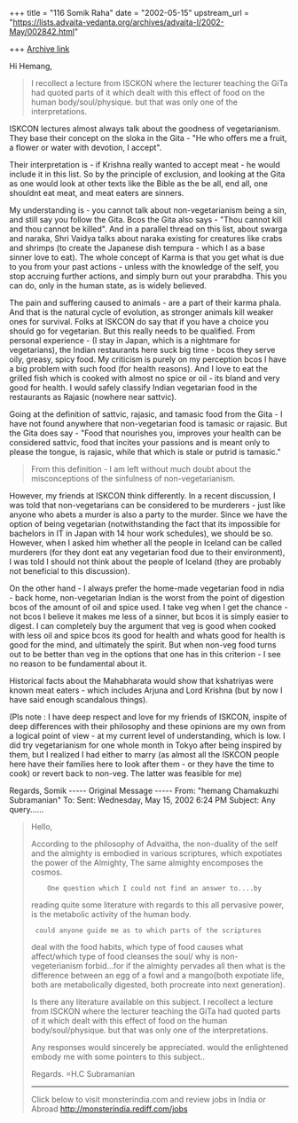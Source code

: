 +++
title = "116 Somik Raha"
date = "2002-05-15"
upstream_url = "https://lists.advaita-vedanta.org/archives/advaita-l/2002-May/002842.html"

+++
[Archive link](https://lists.advaita-vedanta.org/archives/advaita-l/2002-May/002842.html)

Hi Hemang,
> I recollect
> a lecture from  ISCKON where the lecturer teaching the GiTa had
> quoted parts of it which dealt with this effect of food on the
> human body/soul/physique. but that was only one of the
> interpretations.

ISKCON lectures almost always talk about the goodness of vegetarianism. They
base their concept on the sloka in the Gita - "He who offers me a fruit, a
flower or water with devotion, I accept".

Their interpretation is - if Krishna really wanted to accept meat - he would
include it in this list. So by the principle of exclusion, and looking at
the Gita as one would look at other texts like the Bible as the be all, end
all, one shouldnt eat meat, and meat eaters are sinners.

My understanding is - you cannot talk about non-vegetarianism being a sin,
and still say you follow the Gita. Bcos the Gita also says - "Thou cannot
kill and thou cannot be killed". And in a parallel thread on this list,
about swarga and naraka, Shri Vaidya talks about naraka existing for
creatures like crabs and shrimps (to create the Japanese dish tempura -
which I as a base sinner love to eat). The whole concept of Karma is that
you get what is due to you from your past actions - unless with the
knowledge of the self, you stop accruing further actions, and simply burn
out your prarabdha. This you can do, only in the human state, as is widely
believed.

The pain and suffering caused to animals - are a part of their karma phala.
And that is the natural cycle of evolution, as stronger animals kill weaker
ones for survival. Folks at ISKCON do say that if you have a choice you
should go for vegetarian. But this really needs to be qualified. From
personal experience - (I stay in Japan, which is a nightmare for
vegetarians), the Indian restaurants here suck big time - bcos they serve
oily, greasy, spicy food. My criticism is purely on my perception bcos I
have a big problem with such food (for health reasons). And I love to eat
the grilled fish which is cooked with almost no spice or oil  - its bland
and very good for health. I would safely classify Indian vegetarian food in
the restaurants as Rajasic (nowhere near sattvic).

Going at the definition of sattvic, rajasic, and tamasic food from the
Gita - I have not found anywhere that non-vegetarian food is tamasic or
rajasic. But the Gita does say - "Food that nourishes you, improves your
health can be considered sattvic, food that incites your passions and is
meant only to please the tongue, is rajasic, while that which is stale or
putrid is tamasic."

>From this definition - I am left without much doubt about the misconceptions
of the sinfulness of non-vegetarianism.

However, my friends at ISKCON think differently. In a recent discussion, I
was told that non-vegetarians can be considered to be murderers - just like
anyone who abets a murder is also a party to the murder. Since we have the
option of being vegetarian (notwithstanding the fact that its impossible for
bachelors in IT in Japan with 14 hour work schedules), we should be so.
However, when I asked him whether all the people in Iceland can be called
murderers (for they dont eat any vegetarian food due to their environment),
I was told I should not think about the people of Iceland (they are probably
not beneficial to this discussion).

On the other hand - I always prefer the home-made vegetarian food in
ndia  - back home, non-vegetarian Indian is the worst from the point of
digestion bcos of the amount of oil and spice used. I take veg when I get
the chance - not bcos I believe it makes me less of a sinner, but bcos it is
simply easier to digest. I can completely buy the argument that veg is good
when cooked with less oil and spice bcos its good for health and whats good
for health is good for the mind, and ultimately the spirit. But when non-veg
food turns out to be better than veg in the options that one has in this
criterion - I see no reason to be fundamental about it.

Historical facts about the Mahabharata would show that kshatriyas were known
meat eaters - which includes Arjuna and Lord Krishna (but by now I have said
enough scandalous things).

(Pls note : I have deep respect and love for my friends of ISKCON, inspite
of deep differences with their philosophy and these opinions are my own from
a logical point of view - at my current level of understanding, which is
low. I did try vegetarianism for one whole month in Tokyo after being
inspired by them, but I realized I had either to marry (as almost all the
ISKCON people here have their families here to look after them - or they
have the time to cook) or revert back to non-veg. The latter was feasible
for me)

Regards,
Somik
----- Original Message -----
From: "hemang Chamakuzhi Subramanian" <hemangcs at REDIFFMAIL.COM>
To: <ADVAITA-L at LISTS.ADVAITA-VEDANTA.ORG>
Sent: Wednesday, May 15, 2002 6:24 PM
Subject: Any query......


> Hello,
>
>   According to the philosophy of Advaitha, the non-duality of the
> self and the almighty is embodied in various scriptures, which
> expotiates the power of the Almighty, The same almighty encomposes
> the cosmos.
>
>         One question which I could not find an answer to....by
> reading quite some literature with regards to this all pervasive
> power, is the metabolic activity of the human body.
>
>      could anyone guide me as to which parts of the scriptures
> deal with the food habits, which type of food causes what
> affect/which type of food cleanses the soul/ why is
> non-vegeterianism forbid...for if the almighty pervades all then
> what is the difference between an egg of a fowl and a mango(both
> expotiate life, both are metabolically digested, both procreate
> into next generation).
>
>    Is there any literature available on this subject. I recollect
> a lecture from  ISCKON where the lecturer teaching the GiTa had
> quoted parts of it which dealt with this effect of food on the
> human body/soul/physique. but that was only one of the
> interpretations.
>
>   Any responses would sincerely be appreciated. would the
> enlightened embody me with some pointers to this subject..
>
> Regards.
> =H.C Subramanian
>
> _________________________________________________________
> Click below to visit monsterindia.com and review jobs in India or
> Abroad
> http://monsterindia.rediff.com/jobs

